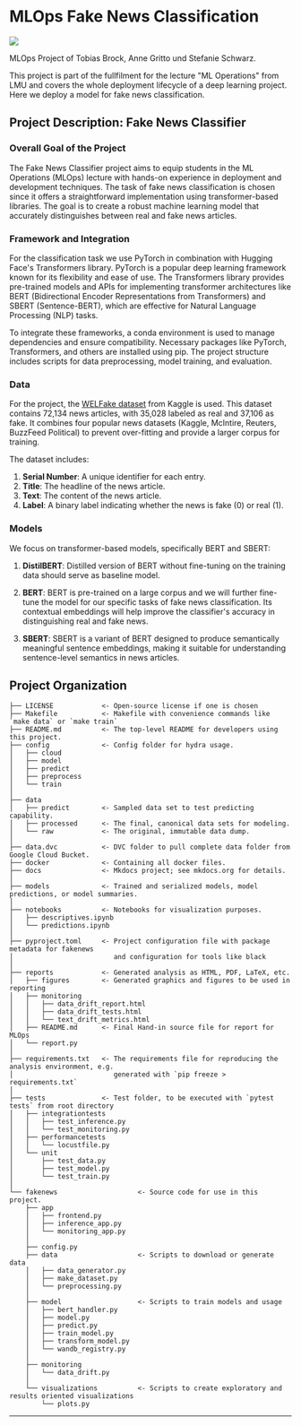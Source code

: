 # MLOps Fake News Classification

<a target="_blank" href="https://cookiecutter-data-science.drivendata.org/">
    <img src="https://img.shields.io/badge/CCDS-Project%20template-328F97?logo=cookiecutter" />
</a>

MLOps Project of Tobias Brock, Anne Gritto und Stefanie Schwarz.

This project is part of the fullfilment for the lecture "ML Operations" from LMU and covers the whole deployment lifecycle of a deep learning project. Here we deploy a model for fake news classification.

## Project Description: Fake News Classifier

### Overall Goal of the Project

The Fake News Classifier project aims to equip students in the ML Operations (MLOps) lecture with hands-on experience in deployment and development techniques. The task of fake news classification is chosen since it offers a straightforward implementation using transformer-based libraries. The goal is to create a robust machine learning model that accurately distinguishes between real and fake news articles.

### Framework and Integration

For the classification task we use PyTorch in combination with Hugging Face's Transformers library. PyTorch is a popular deep learning framework known for its flexibility and ease of use. The Transformers library provides pre-trained models and APIs for implementing transformer architectures like BERT (Bidirectional Encoder Representations from Transformers) and SBERT (Sentence-BERT), which are effective for Natural Language Processing (NLP) tasks.

To integrate these frameworks, a conda environment is used to manage dependencies and ensure compatibility. Necessary packages like PyTorch, Transformers, and others are installed using pip. The project structure includes scripts for data preprocessing, model training, and evaluation.

### Data

For the project, the [WELFake dataset](https://www.kaggle.com/datasets/saurabhshahane/fake-news-classification/data) from Kaggle is used. This dataset contains 72,134 news articles, with 35,028 labeled as real and 37,106 as fake. It combines four popular news datasets (Kaggle, McIntire, Reuters, BuzzFeed Political) to prevent over-fitting and provide a larger corpus for training.

The dataset includes:
1. **Serial Number**: A unique identifier for each entry.
2. **Title**: The headline of the news article.
3. **Text**: The content of the news article.
4. **Label**: A binary label indicating whether the news is fake (0) or real (1).

### Models

We focus on transformer-based models, specifically BERT and SBERT:
1. **DistilBERT**: Distilled version of BERT without fine-tuning on the training data should serve as baseline model.

2. **BERT**: BERT is pre-trained on a large corpus and we will further fine-tune the model for our specific tasks of fake news classification. Its contextual embeddings will help improve the classifier's accuracy in distinguishing real and fake news.

3. **SBERT**: SBERT is a variant of BERT designed to produce semantically meaningful sentence embeddings, making it suitable for understanding sentence-level semantics in news articles.


## Project Organization

```
├── LICENSE            <- Open-source license if one is chosen
├── Makefile           <- Makefile with convenience commands like `make data` or `make train`
├── README.md          <- The top-level README for developers using this project.
├── config             <- Config folder for hydra usage.
│   ├── cloud
│   ├── model
│   ├── predict
│   ├── preprocess
│   └── train
│
├── data
│   ├── predict        <- Sampled data set to test predicting capability.
│   ├── processed      <- The final, canonical data sets for modeling.
│   └── raw            <- The original, immutable data dump.
│  
├── data.dvc           <- DVC folder to pull complete data folder from Google Cloud Bucket.
├── docker             <- Containing all docker files.
├── docs               <- Mkdocs project; see mkdocs.org for details.
│
├── models             <- Trained and serialized models, model predictions, or model summaries.
│
├── notebooks          <- Notebooks for visualization purposes.
│   ├── descriptives.ipynb
│   └── predictions.ipynb
│
├── pyproject.toml     <- Project configuration file with package metadata for fakenews
│                         and configuration for tools like black
│
├── reports            <- Generated analysis as HTML, PDF, LaTeX, etc.
│   ├── figures        <- Generated graphics and figures to be used in reporting
│   ├── monitoring
│   │   ├── data_drift_report.html
│   │   ├── data_drift_tests.html
│   │   └── text_drift_metrics.html
│   ├── README.md      <- Final Hand-in source file for report for MLOps
│   └── report.py
│
├── requirements.txt   <- The requirements file for reproducing the analysis environment, e.g.
│                         generated with `pip freeze > requirements.txt`
│
├── tests              <- Test folder, to be executed with `pytest tests` from root directory
│   ├── integrationtests
│   │   ├── test_inference.py
│   │   └── test_monitoring.py
│   ├── performancetests
│   │   └── locustfile.py
│   └── unit
│       ├── test_data.py
│       ├── test_model.py
│       └── test_train.py
│
└── fakenews                    <- Source code for use in this project.
    ├── app
    │   ├── frontend.py
    │   ├── inference_app.py
    │   └── monitoring_app.py
    │
    ├── config.py
    ├── data                    <- Scripts to download or generate data
    │   ├── data_generator.py
    │   ├── make_dataset.py
    │   └── preprocessing.py
    │
    ├── model                   <- Scripts to train models and usage
    │   ├── bert_handler.py
    │   ├── model.py
    │   ├── predict.py
    │   ├── train_model.py
    │   ├── transform_model.py
    │   └── wandb_registry.py
    │
    ├── monitoring
    │   └── data_drift.py
    │
    └── visualizations          <- Scripts to create exploratory and results oriented visualizations
        └── plots.py

```

--------
